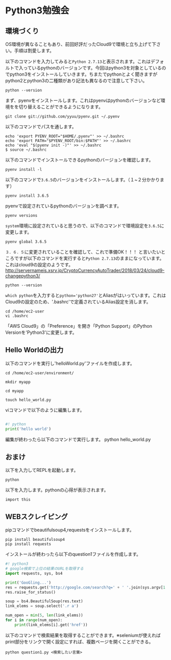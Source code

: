 # Python3勉強会

## 環境づくり
OS環境が異なることもあり、前回好評だったCloud9で環境と立ち上げて下さい。手順は割愛します。

以下のコマンドを入力してみると`Python 2.7.13`と表示されます。これはデフォルトで入っているpythonのバージョンです。今回はpython3を対象としているのでpython3をインストールしていきます。ちまたでpythonとよく聞きますがpython2とpython3の二種類があり記法も異なるので注意して下さい。

```
python --version
```

まず、pyenvをインストールします。これはpyenvはpythonのバージョンなど環境をを切り替えることができるようになります。

```
git clone git://github.com/yyuu/pyenv.git ~/.pyenv
```

以下のコマンドでパスを通します。
```
echo 'export PYENV_ROOT="$HOME/.pyenv"' >> ~/.bashrc
echo 'export PATH="$PYENV_ROOT/bin:$PATH"' >> ~/.bashrc
echo 'eval "$(pyenv init -)"' >> ~/.bashrc
$ source ~/.bashrc
```

以下のコマンドでインストールできるpythonのバージョンを確認します。

```
pyenv install -l
```

以下のコマンドで`3.6.5`のバージョンをインストールします。（１~２分かかります）

```
pyenv install 3.6.5
```

pyenvで設定されているpythonのバージョンを調べます。

```
pyenv versions
```

`system`環境に設定されていると思うので、以下のコマンドで環境設定を`3.6.5`に変更します。

```
pyenv global 3.6.5
``` 

`３．６．５`に変更されていることを確認して、これで準備OK！！！
と言いたいところですが以下のコマンドを実行すると`Python 2.7.13`のままになっています。
これはcloud9の設定のようです。
http://servernameis.xsrv.jp/CryptoCurrencyAutoTrader/2018/03/24/cloud9-changepython3/

```
python --version
```

`which python`を入力すると`python='python27'`とAliasがはいっています。これはCloud9の設定のため、'.bashrc'で定義されているAlias設定を消します。

```
cd /home/ec2-user
vi .bashrc
```

「AWS Cloud9」の「Preference」を開き「Python Support」のPython Versionを'Python3'に変更します。

## Hello Worldの出力
以下のコマンドを実行し'helloWorld.py'ファイルを作成します。

```
cd /home/ec2-user/environment/
```

```
mkdir myapp
```

```
cd myapp
```

```
touch hello_world.py
```

viコマンドで以下のように編集します。

```python:hello_world.py

#! python
print('hello world')
```

編集が終わったら以下のコマンドで実行します。
python hello_world.py

## おまけ


以下を入力してREPLを起動します。
```
python
```

以下を入力します。pythonの心得が表示されます。
```
import this
```

## WEBスクレイピング

pipコマンドでbeautifulsoup4,requestsをインストールします。
```
pip install beautifulsoup4
pip install requests
```

インストールが終わったら以下のquestion1ファイルを作成します。

```python:question1.py
#! python3
# google検索で上位の結果のURLを取得する
import requests, sys, bs4

print('GooGling...')
res = requests.get('http://google.com/search?q=' + ' '.join(sys.argv[1:]))
res.raise_for_status()

soup = bs4.BeautifulSoup(res.text)
link_elems = soup.select('.r a')

num_open = min(5, len(link_elems))
for i in range(num_open):
    print(link_elems[i].get('href'))
```
以下のコマンドで検索結果を取得することができます。※seleniumが使えればprint部分をリンクで開く設定にすれば、複数ページを開くことができる。

```
python question1.py <検索したい言葉>
```
